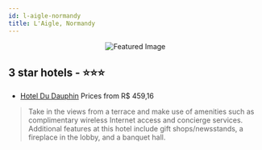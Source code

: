 ```yaml
---
id: l-aigle-normandy
title: L'Aigle, Normandy
---
```


<center><img src="https://i.travelapi.com/hotels/1000000/20000/13300/13216/e0f553ef_z.jpg" alt="Featured Image" /></center>


##  3 star hotels - ⭐️⭐️⭐️

-    [Hotel Du Dauphin](https://us.hurb.com/hotels/l-aigle/hotel-du-dauphin-JNP-JP817634?cmp=18055) Prices from R$ 459,16
   > Take in the views from a terrace and make use of amenities such as complimentary wireless Internet access and concierge services. Additional features at this hotel include gift shops/newsstands, a fireplace in the lobby, and a banquet hall.
